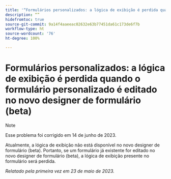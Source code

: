 ```yaml
---
title: '“Formulários personalizados: a lógica de exibição é perdida quando o formulário personalizado é editado no novo designer de formulário (beta)”'
description: “”
hidefromtoc: true
source-git-commit: 9a14f4aaeeac02632e63b77451da61c173de6f7b
workflow-type: ht
source-wordcount: '76'
ht-degree: 100%

---
```



# Formulários personalizados: a lógica de exibição é perdida quando o formulário personalizado é editado no novo designer de formulário (beta)

>[!NOTE]
>
>Esse problema foi corrigido em 14 de junho de 2023.

Atualmente, a lógica de exibição não está disponível no novo designer de formulário (beta). Portanto, se um formulário já existente for editado no novo designer de formulário (beta), a lógica de exibição presente no formulário será perdida.

_Relatado pela primeira vez em 23 de maio de 2023._

